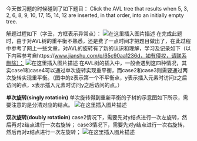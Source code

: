 
今天做习题的时候碰到了如下题目：
Click the AVL tree that results when 5, 3, 2, 6, 8, 9, 10, 17, 15, 14, 12 are inserted, in that order, into an initially empty tree.

解题过程如下（字丑，方框表示异常点）：
![在这里插入图片描述](https://img-blog.csdnimg.cn/20190503163941859.jpg?x-oss-process=image/watermark,type_ZmFuZ3poZW5naGVpdGk,shadow_10,text_aHR0cHM6Ly9ibG9nLmNzZG4ubmV0L3dlaXhpbl8zNzc4MTU3OA==,size_16,color_FFFFFF,t_70)
在完成此题时，由于对AVL树的重平衡不熟悉，还是费了一点时间才把题目做出了，在此过程中参考了网上一些文章，对AVL的旋转有了新的认识和理解，学习及记录如下（以下内容参考自https://www.jianshu.com/p/65c90aa1236d，如有侵权，请联系删除）：
![在这里插入图片描述](https://img-blog.csdnimg.cn/20190503164224685.png?x-oss-process=image/watermark,type_ZmFuZ3poZW5naGVpdGk,shadow_10,text_aHR0cHM6Ly9ibG9nLmNzZG4ubmV0L3dlaXhpbl8zNzc4MTU3OA==,size_16,color_FFFFFF,t_70)
在AVL树的插入中，一般会遇到这四种情况，其实case1和case4可以通过单次旋转实现重平衡，而case2和case3则需要通过两次旋转实现重平衡。（图中的z表示第一个不平衡点，y表示插入元素时访问z之后访问的点，x表示插入元素时访问y之后访问的点。）

**单次旋转(singly rotatioin)**
单次旋转得到重新平衡的子树的示意图如下所示，需要注意的是分清对应的结点。
![在这里插入图片描述](https://img-blog.csdnimg.cn/20190503164800287.png?x-oss-process=image/watermark,type_ZmFuZ3poZW5naGVpdGk,shadow_10,text_aHR0cHM6Ly9ibG9nLmNzZG4ubmV0L3dlaXhpbl8zNzc4MTU3OA==,size_16,color_FFFFFF,t_70)

**双次旋转(doubly rotatioin)**
case2情况下，需要先对y结点进行一次左旋转，然后再对z结点进行一次右旋转；
case3情况下，需要先对y结点进行一次右旋转，然后再对z结点进行一次左旋转；
![在这里插入图片描述](https://img-blog.csdnimg.cn/20190503164859916.png?x-oss-process=image/watermark,type_ZmFuZ3poZW5naGVpdGk,shadow_10,text_aHR0cHM6Ly9ibG9nLmNzZG4ubmV0L3dlaXhpbl8zNzc4MTU3OA==,size_16,color_FFFFFF,t_70)